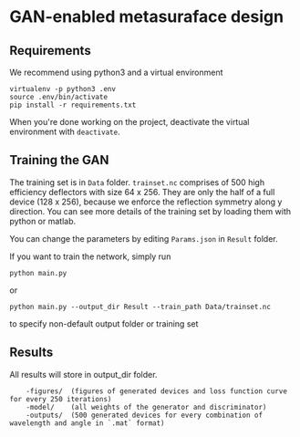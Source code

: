 # GAN-enabled metasuraface design

## Requirements

We recommend using python3 and a virtual environment

```
virtualenv -p python3 .env
source .env/bin/activate
pip install -r requirements.txt
```

When you're done working on the project, deactivate the virtual environment with `deactivate`.

## Training the GAN

The training set is in `Data` folder. `trainset.nc` comprises of 500 high efficiency deflectors with size 64 x 256. They are only the half of a full device (128 x 256), because we enforce the reflection symmetry along y direction. You can see more details of the training set by loading them with python or matlab.

You can change the parameters by editing `Params.json` in `Result` folder. 

If you want to train the network, simply run
```
python main.py 
```

or 

```
python main.py --output_dir Result --train_path Data/trainset.nc
```

to specify non-default output folder or training set


## Results

All results will store in output_dir folder.
```
	-figures/  (figures of generated devices and loss function curve for every 250 iterations)
	-model/    (all weights of the generator and discriminator)
	-outputs/  (500 generated devices for every combination of wavelength and angle in `.mat` format)
```
